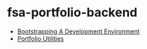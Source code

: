 # fsa-portfolio-backend

* [Bootstrapping A Development Environment](BOOTSTRAPPING.md)
* [Portfolio Utilities](UTILITY.md)

